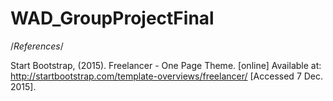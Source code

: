 # WAD_GroupProjectFinal

/*References*/

Start Bootstrap, (2015). Freelancer - One Page Theme. [online] Available at: 
http://startbootstrap.com/template-overviews/freelancer/ [Accessed 7 Dec. 2015].
